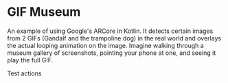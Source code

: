 # GIF Museum

An example of using Google's ARCore in Kotlin. It detects certain images from 2 GIFs (Gandalf and the trampoline dog) in the real world and overlays the actual looping animation on the image. Imagine walking through a museum gallery of screenshots, pointing your phone at one, and seeing it play the full GIF.

Test actions
